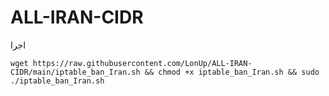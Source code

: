 # ALL-IRAN-CIDR

اجرا

```
wget https://raw.githubusercontent.com/LonUp/ALL-IRAN-CIDR/main/iptable_ban_Iran.sh && chmod +x iptable_ban_Iran.sh && sudo ./iptable_ban_Iran.sh
```
